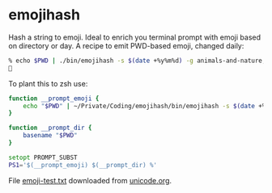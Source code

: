 # emojihash

Hash a string to emoji. Ideal to enrich you terminal prompt with emoji based on directory or day. A recipe to emit
PWD-based emoji, changed daily:

```bash
% echo $PWD | ./bin/emojihash -s $(date +%y%m%d) -g animals-and-nature,~animal-bug
🌷
```

To plant this to zsh use:

```zsh
function __prompt_emoji {
	echo "$PWD" | ~/Private/Coding/emojihash/bin/emojihash -s $(date +%Y%m%d)
}

function __prompt_dir {
	basename "$PWD"
}

setopt PROMPT_SUBST
PS1='$(__prompt_emoji) $(__prompt_dir) %'
```

File [emoji-test.txt](emoji-test.txt) downloaded from [unicode.org][ref_unicode].

[ref_unicode]:https://unicode.org/Public/emoji/15.1/emoji-test.txt
